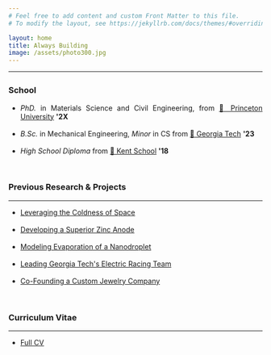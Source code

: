 ```yaml
---
# Feel free to add content and custom Front Matter to this file.
# To modify the layout, see https://jekyllrb.com/docs/themes/#overriding-theme-defaults

layout: home
title: Always Building
image: /assets/photo300.jpg
---
```

---
<div align="justify">
<!-- <br> -->
  <p style = "line-height: 1.8; font-size:26px;">
<!-- Currently building <b><a href="http://fillet.ai/">Fillet AI</a></b></p> </div> -->
<!-- <br /> -->

<!-- <br /> -->


<!-- <br /> -->

### School

<ul>
<li><em>PhD.</em> in Materials Science and Civil Engineering, from  <a href="https://www.princeton.edu/">🐅 Princeton University</a> <b>&#39;2X</b> <br /></li>
<br />
<li><em>B.Sc.</em> in Mechanical Engineering, <em>Minor</em> in CS from  <a href="https://www.me.gatech.edu/">🐝 Georgia Tech</a> <b>&#39;23</b> <br /></li>
<br />
<li><em>High School Diploma</em> from <a href="https://www.kent-school.edu/">🦁 Kent School</a> <b>&#39;18</b> </li>
</ul>

<br />

### Previous Research & Projects
---
<ul>
<li><a href="https://masteranson.github.io/nanophotonics/">Leveraging the Coldness of Space</a></li>
<br />
<li><a href="https://masteranson.github.io/Zinc%20Anode/">Developing a Superior Zinc Anode</a></li>
<br />
<li><a href="https://masteranson.github.io/Molecular%20Dynamics/">Modeling Evaporation of a Nanodroplet</a></li>
<br />

<li><a href="https://masteranson.github.io/HyTech%20Racing/">Leading Georgia Tech's Electric Racing Team</a></li>
<br />

<li><a href="https://masteranson.github.io/KT%20Lucid%20LLC/">Co-Founding a Custom Jewelry Company</a></li>
</ul>

<br />

### Curriculum Vitae
---
<ul>
<li><a href="https://github.com/masteranson/masteranson.github.io/raw/master/Anson_Resume_2024_05_26.pdf">Full CV</a></li>
</ul> 
